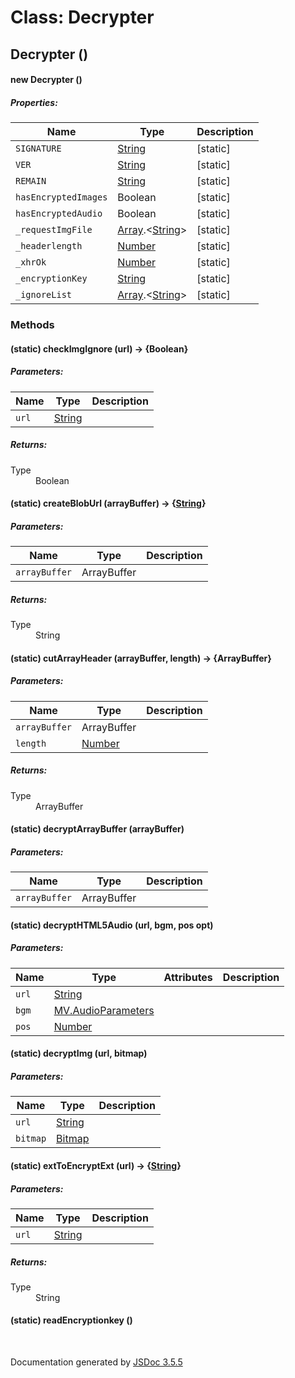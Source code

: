 # Class: Decrypter

## Decrypter ()

#### new Decrypter ()

##### Properties:

| Name | Type | Description |
| --- | --- | --- |
| `SIGNATURE` | [String](String.html) | [static] |
| `VER` | [String](String.html) | [static] |
| `REMAIN` | [String](String.html) | [static] |
| `hasEncryptedImages` | Boolean | [static] |
| `hasEncryptedAudio` | Boolean | [static] |
| `_requestImgFile` | [Array](Array.html).<[String](String.html)> | [static] |
| `_headerlength` | [Number](Number.html) | [static] |
| `_xhrOk` | [Number](Number.html) | [static] |
| `_encryptionKey` | [String](String.html) | [static] |
| `_ignoreList` | [Array](Array.html).<[String](String.html)> | [static] |

<dl>
</dl>

### Methods

#### (static) checkImgIgnore (url) → {Boolean}

##### Parameters:

| Name | Type | Description |
| --- | --- | --- |
| `url` | [String](String.html) |  |

<dl>
</dl>

##### Returns:

<dl>
                <dt> Type </dt>
                <dd>
                    <span>Boolean</span>
                </dd>
            </dl>

#### (static) createBlobUrl (arrayBuffer) → {[String](String.html)}

##### Parameters:

| Name | Type | Description |
| --- | --- | --- |
| `arrayBuffer` | ArrayBuffer |  |

<dl>
</dl>

##### Returns:

<dl>
                <dt> Type </dt>
                <dd>
                    <span><a>String</a></span>
                </dd>
            </dl>

#### (static) cutArrayHeader (arrayBuffer, length) → {ArrayBuffer}

##### Parameters:

| Name | Type | Description |
| --- | --- | --- |
| `arrayBuffer` | ArrayBuffer |  |
| `length` | [Number](Number.html) |  |

<dl>
</dl>

##### Returns:

<dl>
                <dt> Type </dt>
                <dd>
                    <span>ArrayBuffer</span>
                </dd>
            </dl>

#### (static) decryptArrayBuffer (arrayBuffer)

##### Parameters:

| Name | Type | Description |
| --- | --- | --- |
| `arrayBuffer` | ArrayBuffer |  |

<dl>
</dl>

#### (static) decryptHTML5Audio (url, bgm, pos opt)

##### Parameters:

| Name | Type | Attributes | Description |
| --- | --- | --- | --- |
| `url` | [String](String.html) |  |  |
| `bgm` | [MV.AudioParameters](MV.AudioParameters.html) |  |  |
| `pos` | [Number](Number.html) | <optional> |  |

<dl>
</dl>

#### (static) decryptImg (url, bitmap)

##### Parameters:

| Name | Type | Description |
| --- | --- | --- |
| `url` | [String](String.html) |  |
| `bitmap` | [Bitmap](Bitmap.html) |  |

<dl>
</dl>

#### (static) extToEncryptExt (url) → {[String](String.html)}

##### Parameters:

| Name | Type | Description |
| --- | --- | --- |
| `url` | [String](String.html) |  |

<dl>
</dl>

##### Returns:

<dl>
                <dt> Type </dt>
                <dd>
                    <span><a>String</a></span>
                </dd>
            </dl>

#### (static) readEncryptionkey ()

<dl>
</dl>
 <br>

  Documentation generated by [JSDoc 3.5.5](https://github.com/jsdoc3/jsdoc)
